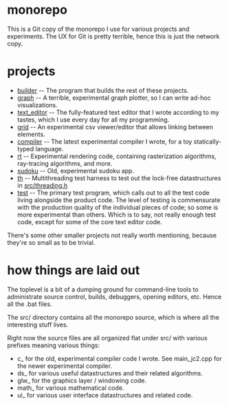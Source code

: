 # monorepo

This is a Git copy of the monorepo I use for various projects and experiments. The UX for Git is pretty terrible, hence this is just the network copy.

# projects

- [builder](builder.md) -- The program that builds the rest of these projects.
- [graph](src/main_graph.cpp) -- A terrible, experimental graph plotter, so I can write ad-hoc visualizations.
- [text_editor](text_editor.md) -- The fully-featured text editor that I wrote according to my tastes, which I use every day for all my programming.
- [grid](src/main_grid.cpp) -- An experimental csv viewer/editor that allows linking between elements.
- [compiler](compiler.md) -- The latest experimental compiler I wrote, for a toy statically-typed language.
- [rt](rt.md) -- Experimental rendering code, containing rasterization algorithms, ray-tracing algorithms, and more.
- [sudoku](src/main_su.cpp) -- Old, experimental sudoku app.
- [th](src/main_th.cpp) -- Multithreading test harness to test out the lock-free datastructures in [src/threading.h](src/threading.h)
- [test](src/main_test.cpp) -- The primary test program, which calls out to all the test code living alongside the product code. The level of testing is commensurate with the production quality of the individual pieces of code; so some is more experimental than others. Which is to say, not really enough test code, except for some of the core text editor code.

There's some other smaller projects not really worth mentioning, because they're so small as to be trivial.

# how things are laid out

The toplevel is a bit of a dumping ground for command-line tools to administrate source control, builds, debuggers, opening editors, etc. Hence all the .bat files.

The src/ directory contains all the monorepo source, which is where all the interesting stuff lives.

Right now the source files are all organized flat under src/ with various prefixes meaning various things:
- c_ for the old, experimental compiler code I wrote. See main_jc2.cpp for the newer experimental compiler.
- ds_ for various useful datastructures and their related algorithms.
- glw_ for the graphics layer / windowing code.
- math_ for various mathematical code.
- ui_ for various user interface datastructures and related code.





